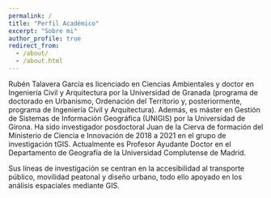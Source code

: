 ```yaml
---
permalink: /
title: "Perfil Académico"
excerpt: "Sobre mi"
author_profile: true
redirect_from:
  - /about/
  - /about.html
---
```


Rubén Talavera García es licenciado en Ciencias Ambientales y doctor en Ingeniería Civil y Arquitectura por la Universidad de Granada (programa de doctorado en Urbanismo, Ordenación del Territorio y, posteriormente, programa de Ingeniería Civil y Arquitectura). Además, es máster en Gestión de Sistemas de Información Geográfica (UNIGIS) por la Universidad de Girona. Ha sido investigador posdoctoral Juan de la Cierva de formación del Ministerio de Ciencia e Innovación de 2018 a 2021 en el grupo de investigación tGIS. Actualmente es Profesor Ayudante Doctor en el Departamento de Geografía de la Universidad Complutense de Madrid.

Sus líneas de investigación se centran en la accesibilidad al transporte público, movilidad peatonal y diseño urbano, todo ello apoyado en los análisis espaciales mediante GIS.
